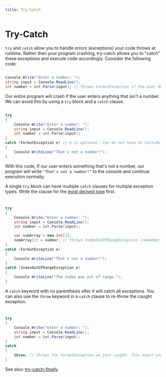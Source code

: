 ```yaml
---
title: Try-Catch
---
```


# Try-Catch

`try` and `catch` allow you to handle errors (exceptions) your code throws at runtime. Rather than your program crashing, try-catch allows you to "catch" these exceptions and execute code accordingly. Consider the following code:
##
```cs
Console.Write("Enter a number: ");
string input = Console.ReadLine();
int number = int.Parse(input); // Throws FormatException if the user does not input a number.
```
Our entire program will crash if the user enters anything that isn't a number. We can avoid this by using a `try` block and a `catch` clause.
##
```cs
try
{
    Console.Write("Enter a number: ");
    string input = Console.ReadLine();
    int number = int.Parse(input);
}
catch (FormatException e) // e is optional. You do not have to include it if you don't care about any of the exception's details.
{
    Console.WriteLine("That's not a number!");
}
```
With this code, if our user enters something that's not a number, our program will write `"That's not a number!"` to the console and continue execution normally.

A single `try` block can have multiple `catch` clauses for multiple exception types. Write the clause for the [most derived type](https://docs.microsoft.com/en-us/dotnet/csharp/programming-guide/classes-and-structs/inheritance) first.
#
```cs
try
{
    Console.Write("Enter a number: ");
    string input = Console.ReadLine();
    int number = int.Parse(input);

    var numArray = new int[2];
    numArray[2] = number; // Throws IndexOutOfRangeException (remember arrays start at 0)
}
catch (FormatException e)
{
    Console.WriteLine("That's not a number!");
}
catch (IndexOutOfRangeException e)
{
    Console.WriteLine("The index was out of range.");
}
```
A `catch` keyword with no parenthesis after it will catch all exceptions. You can also use the `throw` keyword in a `catch` clause to re-throw the caught exception.
#
```cs
try
{
    Console.Write("Enter a number: ");
    string input = Console.ReadLine();
    int number = int.Parse(input);
}
catch
{
    throw; // Throws the FormatException we just caught. This exact code is no different than the above 3 lines without a try-catch block
}
```
See also: [try-catch-finally](https://docs.microsoft.com/en-us/dotnet/csharp/language-reference/keywords/try-catch-finally)